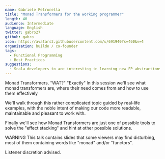 ```yaml
---
name: Gabriele Petronella
title: "Monad Transformers for the working programmer"
length: 40
audience: Intermediate
language: English
twitter: gabro27
github: gabro
icon: https://avatars3.githubusercontent.com/u/691940?s=460&v=4
organization: buildo / co-founder
tags:
  - Functional Programming
  - Best Practices
suggestions:
  - Scala developers to are interesting in learning new FP abstractions to make their life simpler :)
---
```

Monad Transformers. "WAT?" "Exactly"
In this session we'll see what monad transformers are, where their need comes from and how to use them effectively

We'll walk through this rather complicated topic guided by real-life examples, with the noble intent of making our code more readable, maintainable and pleasant to work with.

Finally we'll see how Monad Transformers are just one of possible tools to solve the "effect stacking" and hint at other possible solutions.

WARNING
This talk contains slides that some viewers may find disturbing, most of them containing words like "monad" and/or "functors".

Listener discretion advised.
